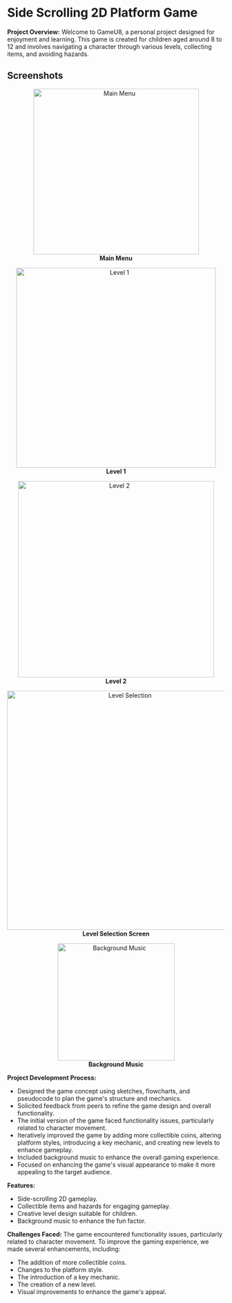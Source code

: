 # Side Scrolling 2D Platform Game

**Project Overview:**
Welcome to GameU8, a personal project designed for enjoyment and learning. This game is created for children aged around 8 to 12 and involves navigating a character through various levels, collecting items, and avoiding hazards.

## Screenshots
<p align="center">
  <img width="383" alt="Main Menu" src="https://github.com/user-attachments/assets/7f70615f-8537-475d-bf89-69c59e5c1630" /><br>
  <b>Main Menu</b>
</p>

<p align="center">
  <img width="462" alt="Level 1" src="https://github.com/user-attachments/assets/6cbf7200-9cfe-43c5-b611-f32a06d5084e" /><br>
  <b>Level 1</b>
</p>

<p align="center">
  <img width="454" alt="Level 2" src="https://github.com/user-attachments/assets/c41a6f46-dee5-4ea4-aa06-1da38e7986f3" /><br>
  <b>Level 2</b>
</p>

<p align="center">
  <img width="553" alt="Level Selection" src="https://github.com/user-attachments/assets/ffcb218b-d0ad-44a2-956c-bee9bb90735b" /><br>
  <b>Level Selection Screen</b>
</p>

<p align="center">
  <img width="271" alt="Background Music" src="https://github.com/user-attachments/assets/74a2fe21-1f3d-4d49-a2d1-0670ce21050d" /><br>
  <b>Background Music</b>
</p>

**Project Development Process:**
- Designed the game concept using sketches, flowcharts, and pseudocode to plan the game's structure and mechanics.
- Solicited feedback from peers to refine the game design and overall functionality.
- The initial version of the game faced functionality issues, particularly related to character movement.
- Iteratively improved the game by adding more collectible coins, altering platform styles, introducing a key mechanic, and creating new levels to enhance gameplay.
- Included background music to enhance the overall gaming experience.
- Focused on enhancing the game's visual appearance to make it more appealing to the target audience.

**Features:**
- Side-scrolling 2D gameplay.
- Collectible items and hazards for engaging gameplay.
- Creative level design suitable for children.
- Background music to enhance the fun factor.

**Challenges Faced:**
The game encountered functionality issues, particularly related to character movement. To improve the gaming experience, we made several enhancements, including:
- The addition of more collectible coins.
- Changes to the platform style.
- The introduction of a key mechanic.
- The creation of a new level.
- Visual improvements to enhance the game's appeal.
